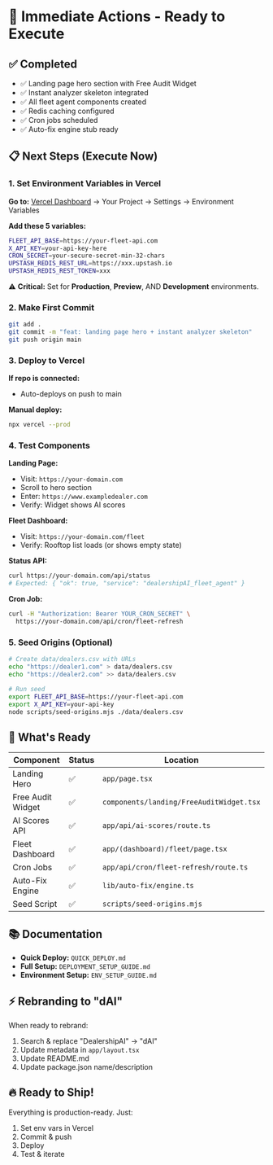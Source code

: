 # 🚀 Immediate Actions - Ready to Execute

## ✅ Completed

- ✅ Landing page hero section with Free Audit Widget
- ✅ Instant analyzer skeleton integrated
- ✅ All fleet agent components created
- ✅ Redis caching configured
- ✅ Cron jobs scheduled
- ✅ Auto-fix engine stub ready

## 📋 Next Steps (Execute Now)

### 1. Set Environment Variables in Vercel

**Go to:** [Vercel Dashboard](https://vercel.com/dashboard) → Your Project → Settings → Environment Variables

**Add these 5 variables:**

```bash
FLEET_API_BASE=https://your-fleet-api.com
X_API_KEY=your-api-key-here  
CRON_SECRET=your-secure-secret-min-32-chars
UPSTASH_REDIS_REST_URL=https://xxx.upstash.io
UPSTASH_REDIS_REST_TOKEN=xxx
```

⚠️ **Critical:** Set for **Production**, **Preview**, AND **Development** environments.

### 2. Make First Commit

```bash
git add .
git commit -m "feat: landing page hero + instant analyzer skeleton"
git push origin main
```

### 3. Deploy to Vercel

**If repo is connected:**
- Auto-deploys on push to main

**Manual deploy:**
```bash
npx vercel --prod
```

### 4. Test Components

**Landing Page:**
- Visit: `https://your-domain.com`
- Scroll to hero section
- Enter: `https://www.exampledealer.com`
- Verify: Widget shows AI scores

**Fleet Dashboard:**
- Visit: `https://your-domain.com/fleet`
- Verify: Rooftop list loads (or shows empty state)

**Status API:**
```bash
curl https://your-domain.com/api/status
# Expected: { "ok": true, "service": "dealershipAI_fleet_agent" }
```

**Cron Job:**
```bash
curl -H "Authorization: Bearer YOUR_CRON_SECRET" \
  https://your-domain.com/api/cron/fleet-refresh
```

### 5. Seed Origins (Optional)

```bash
# Create data/dealers.csv with URLs
echo "https://dealer1.com" > data/dealers.csv
echo "https://dealer2.com" >> data/dealers.csv

# Run seed
export FLEET_API_BASE=https://your-fleet-api.com
export X_API_KEY=your-api-key
node scripts/seed-origins.mjs ./data/dealers.csv
```

## 🎯 What's Ready

| Component | Status | Location |
|-----------|--------|----------|
| Landing Hero | ✅ | `app/page.tsx` |
| Free Audit Widget | ✅ | `components/landing/FreeAuditWidget.tsx` |
| AI Scores API | ✅ | `app/api/ai-scores/route.ts` |
| Fleet Dashboard | ✅ | `app/(dashboard)/fleet/page.tsx` |
| Cron Jobs | ✅ | `app/api/cron/fleet-refresh/route.ts` |
| Auto-Fix Engine | ✅ | `lib/auto-fix/engine.ts` |
| Seed Script | ✅ | `scripts/seed-origins.mjs` |

## 📚 Documentation

- **Quick Deploy:** `QUICK_DEPLOY.md`
- **Full Setup:** `DEPLOYMENT_SETUP_GUIDE.md`
- **Environment Setup:** `ENV_SETUP_GUIDE.md`

## ⚡ Rebranding to "dAI"

When ready to rebrand:
1. Search & replace "DealershipAI" → "dAI"
2. Update metadata in `app/layout.tsx`
3. Update README.md
4. Update package.json name/description

## 🔥 Ready to Ship!

Everything is production-ready. Just:
1. Set env vars in Vercel
2. Commit & push
3. Deploy
4. Test & iterate

